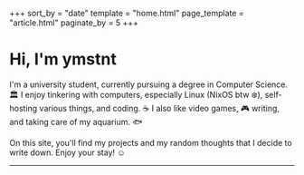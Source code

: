 +++
sort_by = "date"
template = "home.html"
page_template = "article.html"
paginate_by = 5
+++

# Hi, I'm ymstnt

I'm a university student, currently pursuing a degree in Computer Science. 🏛️ I enjoy tinkering with computers, especially Linux (NixOS btw ❄️), self-hosting various things, and coding. ☕ I also like video games, 🎮 writing, and taking care of my aquarium. 🐟

On this site, you'll find my projects and my random thoughts that I decide to write down. Enjoy your stay! ☺️
<hr>
